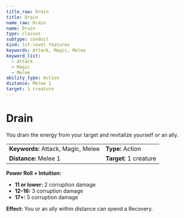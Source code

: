 ```yaml
---
title_raw: Drain
title: Drain
name_raw: Drain
name: Drain
type: classes
subtype: conduit
kind: 1st-level features
keywords: Attack, Magic, Melee
keyword_list:
  - Attack
  - Magic
  - Melee
ability_type: Action
distance: Melee 1
target: 1 creature
---
```


# Drain

You drain the energy from your target and revitalize yourself or an ally.

|                                    |                        |
| :--------------------------------- | :--------------------- |
| **Keywords:** Attack, Magic, Melee | **Type:** Action       |
| **Distance:** Melee 1              | **Target:** 1 creature |

**Power Roll + Intuition:**

- **11 or lower:** 2 corruption damage
- **12–16:** 3 corruption damage
- **17+:** 5 corruption damage

**Effect:** You or an ally within distance can spend a Recovery.
